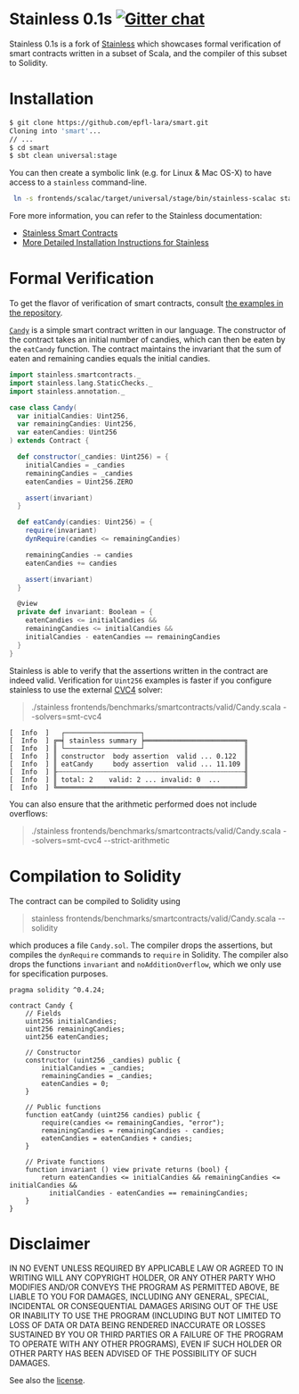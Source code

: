 Stainless 0.1s [![Gitter chat](https://img.shields.io/gitter/room/gitterHQ/gitter.svg)](https://gitter.im/epfl-lara/smart)
=============

Stainless 0.1s is a fork of [Stainless](https://github.com/epfl-lara/stainless) 
which showcases formal verification of smart contracts written in a subset of 
Scala, and the compiler of this subset to Solidity.

# Installation

```bash
$ git clone https://github.com/epfl-lara/smart.git
Cloning into 'smart'...
// ...
$ cd smart
$ sbt clean universal:stage
```

You can then create a symbolic link (e.g. for Linux & Mac OS-X) to have access 
to a ``stainless`` command-line.

```bash
 ln -s frontends/scalac/target/universal/stage/bin/stainless-scalac stainless
```

Fore more information, you can refer to the Stainless documentation:
  * [Stainless Smart Contracts](core/src/sphinx/smartcontracts.rst)
  * [More Detailed Installation Instructions for Stainless](core/src/sphinx/installation.rst)

# Formal Verification

To get the flavor of verification of smart contracts, consult 
[the examples in the repository](frontends/benchmarks/smartcontracts/valid).

[`Candy`](frontends/benchmarks/smartcontracts/valid/Candy.scala) 
is a simple smart contract written in our language. The
constructor of the contract takes an initial number of candies, which can then 
be eaten by the `eatCandy` function. The contract maintains the
invariant that the sum of eaten and remaining candies equals the initial candies.

```scala
import stainless.smartcontracts._
import stainless.lang.StaticChecks._
import stainless.annotation._

case class Candy(
  var initialCandies: Uint256,
  var remainingCandies: Uint256,
  var eatenCandies: Uint256
) extends Contract {

  def constructor(_candies: Uint256) = {
    initialCandies = _candies
    remainingCandies = _candies
    eatenCandies = Uint256.ZERO

    assert(invariant)
  }

  def eatCandy(candies: Uint256) = {      
    require(invariant)
    dynRequire(candies <= remainingCandies)

    remainingCandies -= candies
    eatenCandies += candies

    assert(invariant)
  }

  @view
  private def invariant: Boolean = {
    eatenCandies <= initialCandies &&
    remainingCandies <= initialCandies &&
    initialCandies - eatenCandies == remainingCandies
  }
}
```

Stainless is able to verify that the assertions written in the contract are 
indeed valid. Verification for `Uint256` examples is faster if you 
configure stainless to use the external [CVC4](http://cvc4.cs.stanford.edu/web/) solver:

> ./stainless frontends/benchmarks/smartcontracts/valid/Candy.scala --solvers=smt-cvc4

```
[  Info  ]   ┌───────────────────┐
[  Info  ] ╔═╡ stainless summary ╞═════════════════════════╗
[  Info  ] ║ └───────────────────┘                         ║
[  Info  ] ║ constructor  body assertion  valid ... 0.122  ║
[  Info  ] ║ eatCandy     body assertion  valid ... 11.109 ║
[  Info  ] ╟┄┄┄┄┄┄┄┄┄┄┄┄┄┄┄┄┄┄┄┄┄┄┄┄┄┄┄┄┄┄┄┄┄┄┄┄┄┄┄┄┄┄┄┄┄┄┄╢
[  Info  ] ║ total: 2    valid: 2 ... invalid: 0  ...      ║
[  Info  ] ╚═══════════════════════════════════════════════╝
```

You can also ensure that the arithmetic performed does not include overflows:

> ./stainless frontends/benchmarks/smartcontracts/valid/Candy.scala --solvers=smt-cvc4 --strict-arithmetic

# Compilation to Solidity

The contract can be compiled to Solidity using 

> stainless frontends/benchmarks/smartcontracts/valid/Candy.scala --solidity

which produces a file `Candy.sol`. The compiler drops the assertions, but
compiles the `dynRequire` commands to `require` in Solidity. The compiler also
drops the functions `invariant` and `noAdditionOverflow`, which we only use for
specification purposes.

```solidity
pragma solidity ^0.4.24;

contract Candy {
    // Fields
    uint256 initialCandies;
    uint256 remainingCandies;
    uint256 eatenCandies;

    // Constructor
    constructor (uint256 _candies) public {
        initialCandies = _candies;
        remainingCandies = _candies;
        eatenCandies = 0;
    }

    // Public functions
    function eatCandy (uint256 candies) public {
        require(candies <= remainingCandies, "error");
        remainingCandies = remainingCandies - candies;
        eatenCandies = eatenCandies + candies;
    }

    // Private functions
    function invariant () view private returns (bool) {
        return eatenCandies <= initialCandies && remainingCandies <= initialCandies && 
          initialCandies - eatenCandies == remainingCandies;
    }
}
```

# Disclaimer

IN NO EVENT UNLESS REQUIRED BY APPLICABLE LAW OR AGREED TO IN WRITING
WILL ANY COPYRIGHT HOLDER, OR ANY OTHER PARTY WHO MODIFIES AND/OR CONVEYS
THE PROGRAM AS PERMITTED ABOVE, BE LIABLE TO YOU FOR DAMAGES, INCLUDING ANY
GENERAL, SPECIAL, INCIDENTAL OR CONSEQUENTIAL DAMAGES ARISING OUT OF THE
USE OR INABILITY TO USE THE PROGRAM (INCLUDING BUT NOT LIMITED TO LOSS OF
DATA OR DATA BEING RENDERED INACCURATE OR LOSSES SUSTAINED BY YOU OR THIRD
PARTIES OR A FAILURE OF THE PROGRAM TO OPERATE WITH ANY OTHER PROGRAMS),
EVEN IF SUCH HOLDER OR OTHER PARTY HAS BEEN ADVISED OF THE POSSIBILITY OF
SUCH DAMAGES.


See also the [license](LICENSE).

